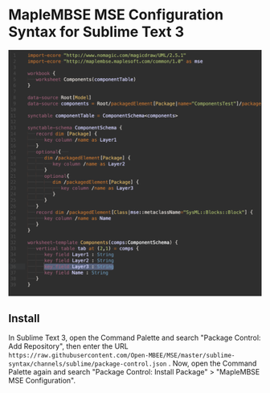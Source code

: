 # MapleMBSE MSE Configuration Syntax for Sublime Text 3

![Syntax Highlighting Preview](docs/preview-afterglow-markdown.png)

## Install

In Sublime Text 3, open the Command Palette and search "Package Control: Add Repository", then enter the URL `https://raw.githubusercontent.com/Open-MBEE/MSE/master/sublime-syntax/channels/sublime/package-control.json` . Now, open the Command Palette again and search "Package Control: Install Package" > "MapleMBSE MSE Configuration".
